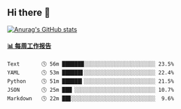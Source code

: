## Hi there 👋

[![Anurag's GitHub stats](https://github-readme-stats-orilights.vercel.app/api?username=orilights)](https://github.com/anuraghazra/github-readme-stats)

<!--
**OriLight152/OriLight152** is a ✨ _special_ ✨ repository because its `README.md` (this file) appears on your GitHub profile.

Here are some ideas to get you started:

- 🔭 I’m currently working on ...
- 🌱 I’m currently learning ...
- 👯 I’m looking to collaborate on ...
- 🤔 I’m looking for help with ...
- 💬 Ask me about ...
- 📫 How to reach me: ...
- 😄 Pronouns: ...
- ⚡ Fun fact: ...
-->

<!-- waka-box start -->
#### <a href="https://gist.github.com/92c8d5b388768c10efcba86e82b7c4fb" target="_blank">📊 每周工作报告</a>
```text
Text       🕓 56m ███████░░░░░░░░░░░░░░░░░░░░░░░ 23.5%
YAML       🕓 53m ██████▋░░░░░░░░░░░░░░░░░░░░░░░ 22.4%
Python     🕓 51m ██████▍░░░░░░░░░░░░░░░░░░░░░░░ 21.5%
JSON       🕓 25m ███▏░░░░░░░░░░░░░░░░░░░░░░░░░░ 10.7%
Markdown   🕓 22m ██▊░░░░░░░░░░░░░░░░░░░░░░░░░░░  9.6%
```
<!-- Powered by https://github.com/journey-ad/waka-box-go . -->
<!-- waka-box end -->
